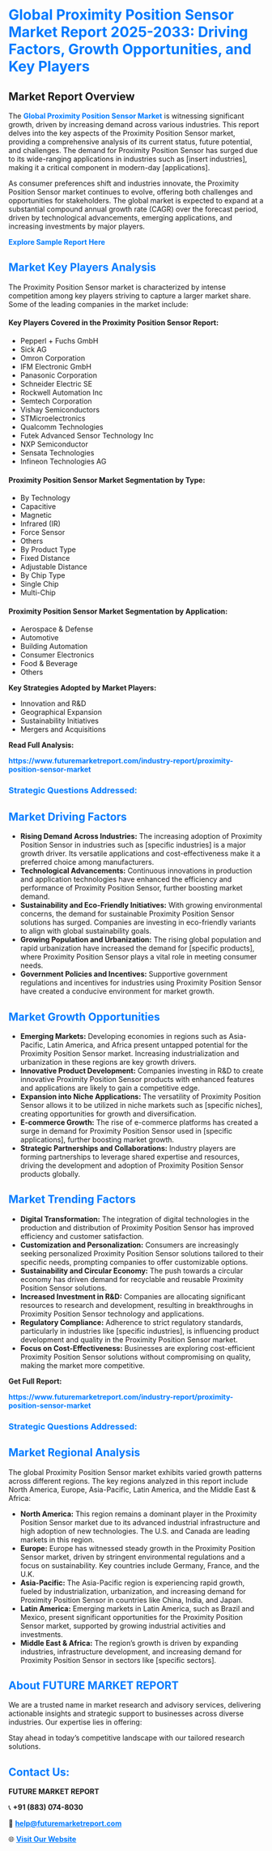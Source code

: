 <h1 style="color: #007BFF;">Global Proximity Position Sensor Market Report 2025-2033: Driving Factors, Growth Opportunities, and Key Players</h1>

<section id="overview">
<h2>Market Report Overview</h2>
<p>The <a href="https://www.futuremarketreport.com/industry-report/proximity-position-sensor-market" style="color: #007BFF; text-decoration: none;"><strong>Global Proximity Position Sensor Market</strong></a> is witnessing significant growth, driven by increasing demand across various industries. This report delves into the key aspects of the Proximity Position Sensor market, providing a comprehensive analysis of its current status, future potential, and challenges. The demand for Proximity Position Sensor has surged due to its wide-ranging applications in industries such as [insert industries], making it a critical component in modern-day [applications].</p>
<p>As consumer preferences shift and industries innovate, the Proximity Position Sensor market continues to evolve, offering both challenges and opportunities for stakeholders. The global market is expected to expand at a substantial compound annual growth rate (CAGR) over the forecast period, driven by technological advancements, emerging applications, and increasing investments by major players.</p>
</section>

<section id="overview">
<p><a href="https://www.futuremarketreport.com/request-sample/reportId=103070" style="color: #007BFF; text-decoration: none;"><strong>Explore Sample Report Here</strong></a></p>
</section>

<section id="key-players">
<h2 style="color: #007BFF;">Market Key Players Analysis</h2>
<p>The Proximity Position Sensor market is characterized by intense competition among key players striving to capture a larger market share. Some of the leading companies in the market include:</p>
<h4>Key Players Covered in the Proximity Position Sensor Report:</h4>
<ul><li>Pepperl + Fuchs GmbH</li><li>Sick AG</li><li>Omron Corporation</li><li>IFM Electronic GmbH</li><li>Panasonic Corporation</li><li>Schneider Electric SE</li><li>Rockwell Automation Inc</li><li>Semtech Corporation</li><li>Vishay Semiconductors</li><li>STMicroelectronics</li><li>Qualcomm Technologies</li><li>Futek Advanced Sensor Technology Inc</li><li>NXP Semiconductor</li><li>Sensata Technologies</li><li>Infineon Technologies AG</li></ul>
<h4>Proximity Position Sensor Market Segmentation by Type:</h4>
<ul><li>By Technology</li><li>Capacitive</li><li>Magnetic</li><li>Infrared (IR)</li><li>Force Sensor</li><li>Others</li><li>By Product Type</li><li>Fixed Distance</li><li>Adjustable Distance</li><li>By Chip Type</li><li>Single Chip</li><li>Multi-Chip</li></ul>

<h4>Proximity Position Sensor Market Segmentation by Application:</h4>
<ul><li>Aerospace &amp; Defense</li><li>Automotive</li><li>Building Automation</li><li>Consumer Electronics</li><li>Food &amp; Beverage</li><li>Others</li></ul>
<p><strong>Key Strategies Adopted by Market Players:</strong></p>
<ul>
<li>Innovation and R&D</li>
<li>Geographical Expansion</li>
<li>Sustainability Initiatives</li>
<li>Mergers and Acquisitions</li>
</ul>
</section>

<section>
<p><strong>Read Full Analysis: </strong></p><a href="https://www.futuremarketreport.com/industry-report/proximity-position-sensor-market" style="color: #007BFF; text-decoration: none;"><strong>https://www.futuremarketreport.com/industry-report/proximity-position-sensor-market</strong></a>
<h3 style="color: #007BFF;">Strategic Questions Addressed:</h3>
</section>

<section id="driving-factors">
<h2 style="color: #007BFF;">Market Driving Factors</h2>
<ul>
<li><strong>Rising Demand Across Industries:</strong> The increasing adoption of Proximity Position Sensor in industries such as [specific industries] is a major growth driver. Its versatile applications and cost-effectiveness make it a preferred choice among manufacturers.</li>
<li><strong>Technological Advancements:</strong> Continuous innovations in production and application technologies have enhanced the efficiency and performance of Proximity Position Sensor, further boosting market demand.</li>
<li><strong>Sustainability and Eco-Friendly Initiatives:</strong> With growing environmental concerns, the demand for sustainable Proximity Position Sensor solutions has surged. Companies are investing in eco-friendly variants to align with global sustainability goals.</li>
<li><strong>Growing Population and Urbanization:</strong> The rising global population and rapid urbanization have increased the demand for [specific products], where Proximity Position Sensor plays a vital role in meeting consumer needs.</li>
<li><strong>Government Policies and Incentives:</strong> Supportive government regulations and incentives for industries using Proximity Position Sensor have created a conducive environment for market growth.</li>
</ul>
</section>

<section id="growth-opportunities">
<h2 style="color: #007BFF;">Market Growth Opportunities</h2>
<ul>
<li><strong>Emerging Markets:</strong> Developing economies in regions such as Asia-Pacific, Latin America, and Africa present untapped potential for the Proximity Position Sensor market. Increasing industrialization and urbanization in these regions are key growth drivers.</li>
<li><strong>Innovative Product Development:</strong> Companies investing in R&D to create innovative Proximity Position Sensor products with enhanced features and applications are likely to gain a competitive edge.</li>
<li><strong>Expansion into Niche Applications:</strong> The versatility of Proximity Position Sensor allows it to be utilized in niche markets such as [specific niches], creating opportunities for growth and diversification.</li>
<li><strong>E-commerce Growth:</strong> The rise of e-commerce platforms has created a surge in demand for Proximity Position Sensor used in [specific applications], further boosting market growth.</li>
<li><strong>Strategic Partnerships and Collaborations:</strong> Industry players are forming partnerships to leverage shared expertise and resources, driving the development and adoption of Proximity Position Sensor products globally.</li>
</ul>
</section>

<section id="trending-factors">
<h2 style="color: #007BFF;">Market Trending Factors</h2>
<ul>
<li><strong>Digital Transformation:</strong> The integration of digital technologies in the production and distribution of Proximity Position Sensor has improved efficiency and customer satisfaction.</li>
<li><strong>Customization and Personalization:</strong> Consumers are increasingly seeking personalized Proximity Position Sensor solutions tailored to their specific needs, prompting companies to offer customizable options.</li>
<li><strong>Sustainability and Circular Economy:</strong> The push towards a circular economy has driven demand for recyclable and reusable Proximity Position Sensor solutions.</li>
<li><strong>Increased Investment in R&D:</strong> Companies are allocating significant resources to research and development, resulting in breakthroughs in Proximity Position Sensor technology and applications.</li>
<li><strong>Regulatory Compliance:</strong> Adherence to strict regulatory standards, particularly in industries like [specific industries], is influencing product development and quality in the Proximity Position Sensor market.</li>
<li><strong>Focus on Cost-Effectiveness:</strong> Businesses are exploring cost-efficient Proximity Position Sensor solutions without compromising on quality, making the market more competitive.</li>
</ul>
</section>

<section>
<p><strong>Get Full Report: </strong></p><a href="https://www.futuremarketreport.com/industry-report/proximity-position-sensor-market" style="color: #007BFF; text-decoration: none;"><strong>https://www.futuremarketreport.com/industry-report/proximity-position-sensor-market</strong></a>
<h3 style="color: #007BFF;">Strategic Questions Addressed:</h3>
</section>


<section id="regional-analysis">
<h2 style="color: #007BFF;">Market Regional Analysis</h2>
<p>The global Proximity Position Sensor market exhibits varied growth patterns across different regions. The key regions analyzed in this report include North America, Europe, Asia-Pacific, Latin America, and the Middle East & Africa:</p>
<ul>
<li><strong>North America:</strong> This region remains a dominant player in the Proximity Position Sensor market due to its advanced industrial infrastructure and high adoption of new technologies. The U.S. and Canada are leading markets in this region.</li>
<li><strong>Europe:</strong> Europe has witnessed steady growth in the Proximity Position Sensor market, driven by stringent environmental regulations and a focus on sustainability. Key countries include Germany, France, and the U.K.</li>
<li><strong>Asia-Pacific:</strong> The Asia-Pacific region is experiencing rapid growth, fueled by industrialization, urbanization, and increasing demand for Proximity Position Sensor in countries like China, India, and Japan.</li>
<li><strong>Latin America:</strong> Emerging markets in Latin America, such as Brazil and Mexico, present significant opportunities for the Proximity Position Sensor market, supported by growing industrial activities and investments.</li>
<li><strong>Middle East & Africa:</strong> The region’s growth is driven by expanding industries, infrastructure development, and increasing demand for Proximity Position Sensor in sectors like [specific sectors].</li>
</ul>
</section>

<footer>
<h2 style="color: #007BFF;">About FUTURE MARKET REPORT</h2>
<p>We are a trusted name in market research and advisory services, delivering actionable insights and strategic support to businesses across diverse industries. Our expertise lies in offering:</p>

<p>Stay ahead in today’s competitive landscape with our tailored research solutions.</p>

<h2 style="color: #007BFF;">Contact Us:</h2>
<p><strong>FUTURE MARKET REPORT</strong></p>
<p>📞 <strong>+91 (883) 074-8030</strong></p>
<p>📧 <strong><a href="mailto:help@futuremarketreport.com" style="color: #007BFF;">help@futuremarketreport.com</a></strong></p>
<p>🌐 <strong><a href="https://www.futuremarketreport.com/" style="color: #007BFF;">Visit Our Website</a></strong></p>
</footer>